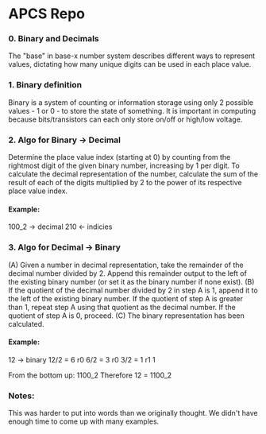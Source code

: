 # APCS Repo

### 0. Binary and Decimals
The "base" in base-x number system describes different ways to represent values, dictating how many unique digits can be used in each place value.

### 1. Binary definition
Binary is a system of counting or information storage using only 2 possible values - 1 or 0 - to store the state of something. It is important in computing because bits/transistors can each only store on/off or high/low voltage.

### 2. Algo for Binary -> Decimal
Determine the place value index (starting at 0) by counting from the rightmost digit of the given binary number, increasing by 1 per digit.
To calculate the decimal representation of the number, calculate the sum of the result of each of the digits multiplied by 2 to the power of its respective place value index.

#### Example:
100\_2 -> decimal
210 <- indicies

### 3. Algo for Decimal -> Binary
(A) Given a number in decimal representation, take the remainder of the decimal number divided by 2. Append this remainder output to the left of the existing binary number (or set it as the binary number if none exist).
(B) If the quotient of the decimal number divided by 2 in step A is 1, append it to the left of the existing binary number. If the quotient of step A is greater than 1, repeat step A using that quotient as the decimal number. If the quotient of step A is 0, proceed.
(C) The binary representation has been calculated.

#### Example:
12 -> binary
12/2 = 6 r0
6/2  = 3 r0
3/2  = 1 r1
          1

From the bottom up: 1100\_2
Therefore 12 = 1100\_2

### Notes:
This was harder to put into words than we originally thought. We didn't have enough time to come up with many examples.
